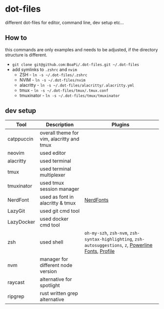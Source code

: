 # dot-files

different dot-files for editor, command line, dev setup etc...

## How to

this commands are only examples and needs to be adjusted, if the directory structure is different.

- `git clone git@github.com:BoaPi/.dot-files.git ~/.dot-files`
- add symlinks to `.zshrc` and `nvim`
  - ZSH - `ln -s ~/.dot-files/.zshrc`
  - NVIM - `ln -s ~/.dot-files/nvim`
  - alacritty - `ln -s ~/.dot-files/alacritty/.alacritty.yml`
  - tmux - `ln -s ~/.dot-files/tmux/.tmux.conf`
  - tmuxinator - `ln -s ~/.dot-files/tmux/tmuxinator`

## dev setup

| Tool       | Description                               | Plugins                                                                                                                                                     |
| ---------- | ----------------------------------------- | ----------------------------------------------------------------------------------------------------------------------------------------------------------- |
| catppuccin | overall theme for vim, alacritty and tmux |                                                                                                                                                             |
| neovim     | used editor                               |                                                                                                                                                             |
| alacritty  | used terminal                             |                                                                                                                                                             |
| tmux       | used terminal multiplexer                 |                                                                                                                                                             |
| tmuxinator | used tmux session manager                 |                                                                                                                                                             |
| NerdFont   | used as font in alacritty & tmux          | [NerdFonts](https://www.nerdfonts.com/cheat-sheet)                                                                                                          |
| LazyGit    | used git cmd tool                         |                                                                                                                                                             |
| LazyDocker | used docker cmd tool                      |                                                                                                                                                             |
| zsh        | used shell                                | `oh-my-szh`, `zsh-nvm`, `zsh-syntax-highlighting`, `zsh-autosuggestions`, `z`, [Powerline Fonts](https://github.com/powerline/fonts), [Profile](boapi.json) |
| nvm        | manager for different node version        |                                                                                                                                                             |
| raycast    | alternative for spotlight                 |                                                                                                                                                             |
| ripgrep    | rust written grep alternative             |                                                                                                                                                             |

